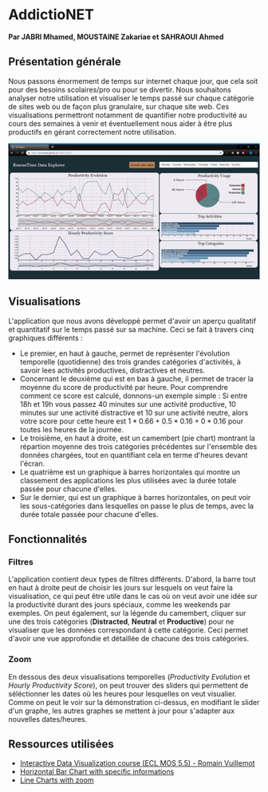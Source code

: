 # AddictioNET
**Par JABRI Mhamed, MOUSTAINE Zakariae et SAHRAOUI Ahmed**

## Présentation générale
Nous passons énormement de temps sur internet chaque jour, que cela soit pour des besoins scolaires/pro ou pour se divertir. Nous souhaitons analyser notre utilisation et visualiser le temps passé sur chaque catégorie de sites web ou de façon plus granulaire, sur chaque site web. Ces visualisations permettront notamment de quantifier notre productivité au cours des semaines à venir et éventuellement nous aider à être plus productifs en gérant  correctement notre utilisation. 

<p align="center">
  <img src="demo.gif" width="800">
</p>

## Visualisations
L'application que nous avons développé permet d'avoir un aperçu qualitatif et quantitatif sur le temps passé sur sa machine. Ceci se fait à travers cinq graphiques différents : 
* Le premier, en haut à gauche, permet de représenter l'évolution temporelle (quotidienne) des trois grandes catégories d'activités, à savoir lees activités productives, distractives et neutres.             
* Concernant le deuxième qui est en bas à gauche, il permet de tracer la moyenne du score de productivité par heure. Pour comprendre comment ce score est calculé, donnons-un exemple simple : Si entre 18h et 19h vous passez 40 minutes sur une activité productive, 10 minutes sur une activité distractive et 10 sur une activité neutre, alors votre score pour cette heure est $1*0.66 +0.5*0.16+0*0.16$  pour toutes les heures de la journée.
* Le troisième, en haut à droite, est un camembert (pie chart) montrant la répartion moyenne des trois catégories précédentes sur l'ensemble des données chargées, tout en quantifiant cela en terme d'heures devant l'écran.
* Le quatrième est un graphique à barres horizontales qui montre un classement des applications les plus utilisées avec la durée totale passée pour chacune d'elles.
* Sur le dernier, qui est un graphique à barres horizontales, on peut voir les sous-catégories dans lesquelles on passe le plus de temps, avec la durée totale passée pour chacune d'elles.

## Fonctionnalités

### Filtres
L'application contient deux types de filtres différents. D'abord, la barre tout en haut à droite peut de choisir les jours sur lesquels on veut faire la visualisation, ce qui peut être utile dans le cas où on veut avoir une idée sur la productivité durant des jours spéciaux, comme les weekends par exemples. On peut également, sur la légende du camembert, cliquer sur une des trois catégories (**Distracted**, **Neutral** et **Productive**) pour ne visualiser que les données correspondant à cette catégorie. Ceci permet d'avoir une vue approfondie et détaillée de chacune des trois catégories. 

### Zoom
En dessous des deux visualisations temporelles (*Productivity Evolution* et *Hourly Productivity Score*), on peut trouver des sliders qui permettent de séléctionner les dates où les heures pour lesquelles on veut visualier. Comme on peut le voir sur la démonstration ci-dessus, en modifiant le slider d'un graphe, les autres graphes se mettent à jour pour s'adapter aux nouvelles dates/heures.

## Ressources utilisées
- [Interactive Data Visualization course (ECL MOS 5.5) - Romain Vuillemot](https://github.com/LyonDataViz/MOS5.5-Dataviz)
- [Horizontal Bar Chart with specific informations](https://bl.ocks.org/alandunning/7008d0332cc28a826b37b3cf6e7bd998?fbclid=IwAR3rObL7VjqSWmA8a51X4M6Jl0S_F8u5RiicRGZsaT6w9JrC9ava9lBrKgo)
- [Line Charts with zoom](http://bl.ocks.org/natemiller/7dec148bb6aab897e561?fbclid=IwAR07dlGfEBKmKcQl-No6vZOvh1iGqcdorWoKE-ZHbuj1H_-4AIJKuRUqn2g)
